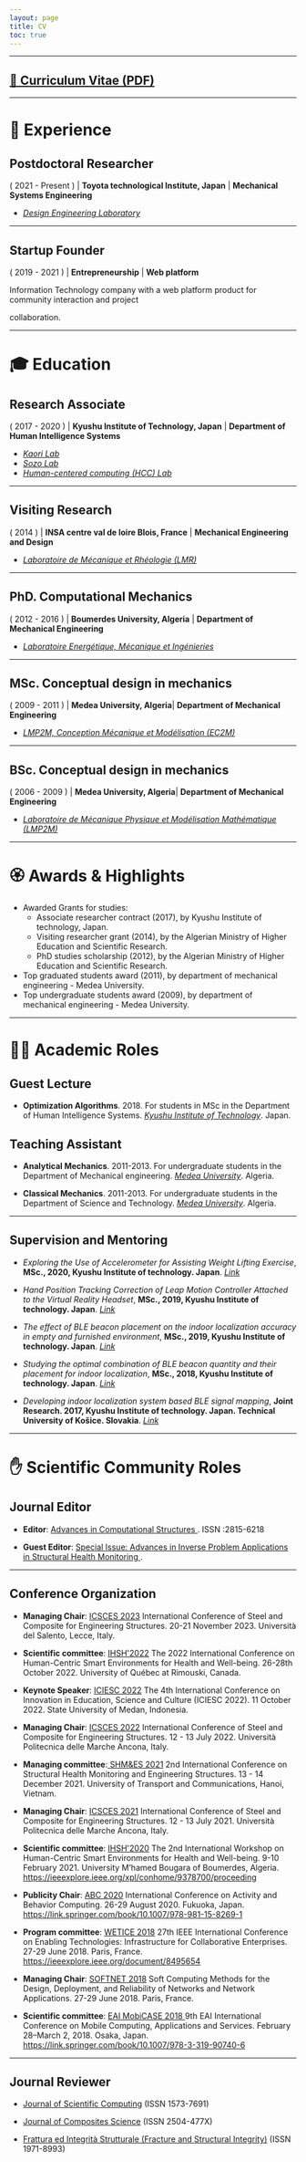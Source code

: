 ```yaml
---
layout: page
title: CV
toc: true
---
```



---

## <a href="{{ site.baseurl }}{% link /assets/files/Brahim-Benaissa_CV.pdf %}" target="_blank"> 📎 Curriculum Vitae (PDF)</a>

---

# 🧰 Experience

## Postdoctoral Researcher
( 2021 - Present ) | **Toyota technological Institute, Japan** | **Mechanical Systems Engineering**

- <a href="https://www.toyota-ti.ac.jp/english/research/labolatories/mech/post-26.html" target="_blank">*Design Engineering Laboratory*</a>

---

## Startup Founder
( 2019 - 2021 ) | **Entrepreneurship** | **Web platform**

<!-- Eyenbros.com was an --> Information Technology company with a web platform product for community interaction and project 
collaboration.  

---

# 🎓 Education

## Research Associate
( 2017 - 2020 ) | **Kyushu Institute of Technology, Japan** | **Department of Human Intelligence Systems**

- <a href="https://www.brain.kyutech.ac.jp/~kaori/" target="_blank">*Kaori Lab*</a>
- <a href="https://sozolab.jp/?locale=en" target="_blank">*Sozo Lab*</a>
- <a href="http://www.kyutech-hcclab.science-city.org/hcclab2020/pmwiki.php?n=Main.HomePage" target="_blank">*Human-centered computing (HCC) Lab*</a>

---

## Visiting Research
( 2014 ) | **INSA centre val de loire Blois, France** | **Mechanical Engineering and Design**

- <a href="https://lmr.univ-tours.fr/" target="_blank">*Laboratoire de Mécanique et Rhéologie (LMR)*</a>

---

## PhD. Computational Mechanics
( 2012 - 2016 ) | **Boumerdes University, Algeria** | **Department of  Mechanical Engineering**

- <a href="https://www.univ-boumerdes.dz/labo-de-rechercher/Energ%C3%A9tique,%20M%C3%A9canique%20et%20Ingenieries/index.php" target="_blank">*Laboratoire Energétique, Mécanique et Ingénieries*</a>

---

## MSc. Conceptual design in mechanics
( 2009 - 2011 ) | **Medea University, Algeria**| **Department of  Mechanical Engineering**


- <a href="http://www.univ-medea.dz/lmp2m/index.php/equipes/ec2m" target="_blank">*LMP2M, Conception Mécanique et Modélisation (EC2M)*</a>


---

## BSc. Conceptual design in mechanics
( 2006 - 2009 ) | **Medea University, Algeria**| **Department of  Mechanical Engineering**


- <a href="http://www.univ-medea.dz/lmp2m/" target="_blank">*Laboratoire de Mécanique Physique et Modélisation Mathématique  (LMP2M)*</a>

---

# 🏵️ Awards & Highlights

- Awarded Grants for studies:
    - Associate researcher contract (2017), by Kyushu Institute of technology, Japan.  
    - Visiting researcher grant (2014), by the Algerian Ministry of Higher Education and Scientific Research.
    - PhD studies scholarship (2012), by the Algerian Ministry of Higher Education and Scientific Research.
- Top graduated students award (2011), by department of mechanical engineering  - Medea University.
- Top undergraduate students award (2009), by department of mechanical engineering  - Medea University.

---

# 👨‍🏫 Academic Roles

## Guest Lecture

- **Optimization Algorithms**. 2018. For students in MSc in the Department of Human Intelligence Systems. <a href="https://www.kyutech.ac.jp/english/" target="_blank">*Kyushu Institute of Technology*</a>. Japan.

## Teaching Assistant

- **Analytical Mechanics**. 2011-2013. For undergraduate students in the Department of Mechanical engineering. <a href="http://www.univ-medea.dz/en/" target="_blank">*Medea University*</a>. Algeria.

- **Classical Mechanics**. 2011-2013. For undergraduate students in the Department of Science and Technology. <a href="http://www.univ-medea.dz/en/" target="_blank">*Medea University*</a>. Algeria.

---

## Supervision and Mentoring

<!-- - *AI modeling for  s*, **MSc.,  2022, Toyota Technological Institute. Japan**.  -->

- *Exploring the Use of Accelerometer for Assisting Weight Lifting Exercise*, **MSc.,  2020, Kyushu Institute of technology. Japan**. <a href="http://sozolab.jp/publications/605-exploring-the-use-of-accelerometer-for" target="_blank">*Link*</a>

- *Hand Position Tracking Correction of Leap Motion Controller Attached to the Virtual Reality Headset*, **MSc.,  2019, Kyushu Institute of technology. Japan**. <a href="https://hyokadb02.jimu.kyutech.ac.jp/html/190_ronbn_ja.html" target="_blank">*Link*</a>

- *The effect of BLE beacon placement on the indoor localization accuracy in empty and furnished environment*, **MSc.,  2019, Kyushu Institute of technology. Japan**. <a href="https://www.brain.kyutech.ac.jp/~kaori/html/html/list-m-jp.html" target="_blank">*Link*</a>

- *Studying the optimal combination of BLE beacon quantity and their placement  for indoor localization*, **MSc.,  2018, Kyushu Institute of technology. Japan**. <a href="https://www.brain.kyutech.ac.jp/~kaori/html/html/list-m-jp.html" target="_blank">*Link*</a>

- *Developing indoor localization system based BLE signal mapping*, **Joint Research.  2017, Kyushu Institute of technology. Japan. Technical University of Košice. Slovakia**. <a href="https://hyokadb02.jimu.kyutech.ac.jp/html/190_ronbn_1_ja.html" target="_blank">*Link*</a>

---

# ✋ Scientific Community Roles

## Journal Editor

<!--   - **Editor**: <a href="https://jurnal.unimed.ac.id/2012/index.php/jids" target="_blank"> Journal of Informatics and Data Science  </a>. ISSN: 2964-0415 -->

  - **Editor**: <a href=" http://journalofscience.acs.ou.edu.vn/index.php/acs/about/editorialTeam " target="_blank"> Advances in Computational Structures  </a>. ISSN :2815-6218  

  - **Guest Editor**: <a href="https://www.mdpi.com/journal/buildings/special_issues/OR578F0237" target="_blank"> Special Issue: Advances in Inverse Problem Applications in Structural Health Monitoring </a>.

---

## Conference Organization

- **Managing Chair**: <a href="https://icsces.com/" target="_blank"> ICSCES 2023</a>  International Conference of Steel and Composite for Engineering Structures. 20-21 November 2023. Università del Salento, Lecce, Italy.

- **Scientific committee**: <a href="https://ihsh2022.uqar.ca/" target="_blank"> IHSH'2022</a>  The 2022 International Conference on Human-Centric Smart Environments for Health and Well-being. 26-28th October 2022. University of Québec at Rimouski, Canada.

- **Keynote Speaker**: <a href="https://iciesc.unimed.ac.id/2022/" target="_blank"> ICIESC 2022</a>  The 4th International Conference on Innovation in Education, Science and Culture (ICIESC 2022). 11 October 2022. State University of Medan, Indonesia.

- **Managing Chair**: <a href="https://icsces.com/" target="_blank"> ICSCES 2022</a>  International Conference of Steel and Composite for Engineering Structures. 12 - 13 July 2022. Università Politecnica delle Marche Ancona, Italy.

- **Managing committee**:<a href="https://shmes.org/" target="_blank"> SHM&ES 2021</a> 2nd International Conference on Structural Health Monitoring and Engineering Structures. 13 - 14 December 2021. University of Transport and Communications, Hanoi, Vietnam.

- **Managing Chair**: <a href="https://icsces.org/" target="_blank"> ICSCES 2021</a> International Conference of Steel and Composite for Engineering Structures. 12 - 13 July 2021. Università Politecnica delle Marche Ancona, Italy.

- **Scientific committee**: <a href="https://ihsh2020.univ-boumerdes.dz/" target="_blank"> IHSH'2020</a>  The 2nd International Workshop on Human-Centric Smart Environments for Health and Well-being.  9-10 February 2021. University M’hamed Bougara of Boumerdes, Algeria.<a href="https://ieeexplore.ieee.org/xpl/conhome/9378700/proceeding" target="_blank"> https://ieeexplore.ieee.org/xpl/conhome/9378700/proceeding</a>

- **Publicity Chair**: <a href="https://abc-research.github.io/2020/" target="_blank"> ABC 2020</a> International Conference on Activity and Behavior Computing. 26-29 August 2020. Fukuoka, Japan. <a href="https://link.springer.com/book/10.1007/978-981-15-8269-1" target="_blank"> https://link.springer.com/book/10.1007/978-981-15-8269-1</a>

- **Program committee**: <a href="https://eexposit.perso.univ-pau.fr/wetice/" target="_blank"> WETICE 2018</a> 27th IEEE International Conference on Enabling Technologies: Infrastructure for Collaborative Enterprises. 27-29 June 2018. Paris, France. <a href="https://ieeexplore.ieee.org/document/8495654" target="_blank"> https://ieeexplore.ieee.org/document/8495654</a>

- **Managing Chair**: <a href="http://www.olab-dynamics.net/wetice2018/softnet.html" target="_blank"> SOFTNET 2018</a> Soft Computing Methods for the Design, Deployment, and Reliability of Networks and Network Applications. 27-29 June 2018. Paris, France.

- **Scientific committee**: <a href="https://mobicase.eai-conferences.org/2021/" target="_blank"> EAI MobiCASE 2018 </a>  9th EAI International Conference on Mobile Computing, Applications and Services. February 28–March 2, 2018. Osaka, Japan. <a href="https://link.springer.com/book/10.1007/978-3-319-90740-6" target="_blank"> https://link.springer.com/book/10.1007/978-3-319-90740-6</a>

---

## Journal Reviewer

- <a href="https://www.springer.com/journal/10915" target="_blank"> Journal of Scientific Computing</a> (ISSN 1573-7691)

- <a href="https://www.mdpi.com/journal/jcs" target="_blank"> Journal of Composites Science</a> (ISSN 2504-477X)

- <a href="https://www.fracturae.com/index.php/fis/about" target="_blank"> Frattura ed Integrità Strutturale (Fracture and Structural Integrity)</a> (ISSN 1971-8993)
